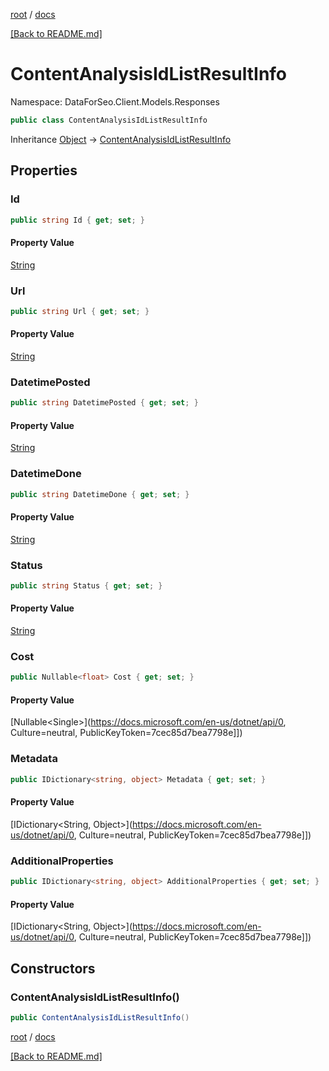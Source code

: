 [root](./../ "root") / [docs](./ "docs")

[[Back to README.md]](./../README.md "[Back to README.md]")

# ContentAnalysisIdListResultInfo

Namespace: DataForSeo.Client.Models.Responses

```csharp
public class ContentAnalysisIdListResultInfo
```

Inheritance [Object](https://docs.microsoft.com/en-us/dotnet/api/Object) → [ContentAnalysisIdListResultInfo](./ContentAnalysisIdListResultInfo.md)

## Properties

### **Id**

```csharp
public string Id { get; set; }
```

#### Property Value

[String](https://docs.microsoft.com/en-us/dotnet/api/String)<br>

### **Url**

```csharp
public string Url { get; set; }
```

#### Property Value

[String](https://docs.microsoft.com/en-us/dotnet/api/String)<br>

### **DatetimePosted**

```csharp
public string DatetimePosted { get; set; }
```

#### Property Value

[String](https://docs.microsoft.com/en-us/dotnet/api/String)<br>

### **DatetimeDone**

```csharp
public string DatetimeDone { get; set; }
```

#### Property Value

[String](https://docs.microsoft.com/en-us/dotnet/api/String)<br>

### **Status**

```csharp
public string Status { get; set; }
```

#### Property Value

[String](https://docs.microsoft.com/en-us/dotnet/api/String)<br>

### **Cost**

```csharp
public Nullable<float> Cost { get; set; }
```

#### Property Value

[Nullable&lt;Single&gt;](https://docs.microsoft.com/en-us/dotnet/api/0, Culture=neutral, PublicKeyToken=7cec85d7bea7798e]])<br>

### **Metadata**

```csharp
public IDictionary<string, object> Metadata { get; set; }
```

#### Property Value

[IDictionary&lt;String, Object&gt;](https://docs.microsoft.com/en-us/dotnet/api/0, Culture=neutral, PublicKeyToken=7cec85d7bea7798e]])<br>

### **AdditionalProperties**

```csharp
public IDictionary<string, object> AdditionalProperties { get; set; }
```

#### Property Value

[IDictionary&lt;String, Object&gt;](https://docs.microsoft.com/en-us/dotnet/api/0, Culture=neutral, PublicKeyToken=7cec85d7bea7798e]])<br>

## Constructors

### **ContentAnalysisIdListResultInfo()**

```csharp
public ContentAnalysisIdListResultInfo()
```

[root](./../ "root") / [docs](./ "docs")

[[Back to README.md]](./../README.md "[Back to README.md]")
